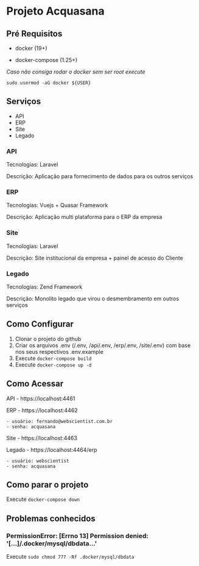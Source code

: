 # Projeto Acquasana

## Pré Requisitos

- docker (19+)

- docker-compose (1.25+)

*Caso não consiga rodar o docker sem ser root execute*

`sudo usermod -aG docker ${USER}`

## Serviços

- API
- ERP
- Site
- Legado

### API

Tecnologias: Laravel

Descrição: Aplicação para fornecimento de dados para os outros serviços

### ERP

Tecnologias: Vuejs + Quasar Framework

Descrição: Aplicação multi plataforma para o ERP da empresa

### Site

Tecnologias: Laravel

Descrição: Site institucional da empresa + painel de acesso do Cliente

### Legado

Tecnologias: Zend Framework

Descrição: Monolito legado que virou o desmembramento em outros serviços

## Como Configurar

1) Clonar o projeto do github
2) Criar os arquivos .env (/.env, /api/.env, /erp/.env, /site/.env) com base nos seus respectivos .env.example
3) Execute `docker-compose build` 
4) Execute `docker-compose up -d`

## Como Acessar

API - https://localhost:4461

ERP - https://localhost:4462
    
    - usuário: fernando@webscientist.com.br
    - senha: acquasana

Site - https://localhost:4463

Legado - https://localhost:4464/erp
    
    - usuário: webscientist
    - senha: acquasana

## Como parar o projeto

Execute `docker-compose down`

## Problemas conhecidos

### PermissionError: [Errno 13] Permission denied: '[...]/.docker/mysql/dbdata...'

Execute `sudo chmod 777 -Rf .docker/mysql/dbdata`
